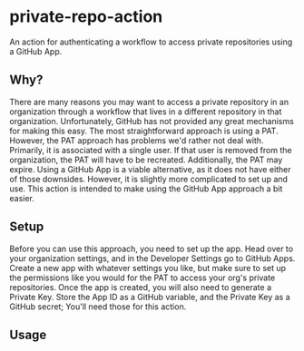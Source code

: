 # private-repo-action

An action for authenticating a workflow to access private repositories using a GitHub App.

## Why?

There are many reasons you may want to access a private repository in an organization through a workflow that lives
in a different repository in that organization. Unfortunately, GitHub has not provided any great mechanisms for making
this easy. The most straightforward approach is using a PAT. However, the PAT approach has problems we'd rather not
deal with. Primarily, it is associated with a single user. If that user is removed from the organization, the PAT will
have to be recreated. Additionally, the PAT may expire. Using a GitHub App is a viable alternative, as it does not have
either of those downsides. However, it is slightly more complicated to set up and use. This action is intended to make
using the GitHub App approach a bit easier.

## Setup

Before you can use this approach, you need to set up the app. Head over to your organization settings, and in the
Developer Settings go to GitHub Apps. Create a new app with whatever settings you like, but make sure to set up the
permissions like you would for the PAT to access your org's private repositories. Once the app is created, you will
also need to generate a Private Key. Store the App ID as a GitHub variable, and the Private Key as a GitHub secret;
You'll need those for this action.

## Usage
